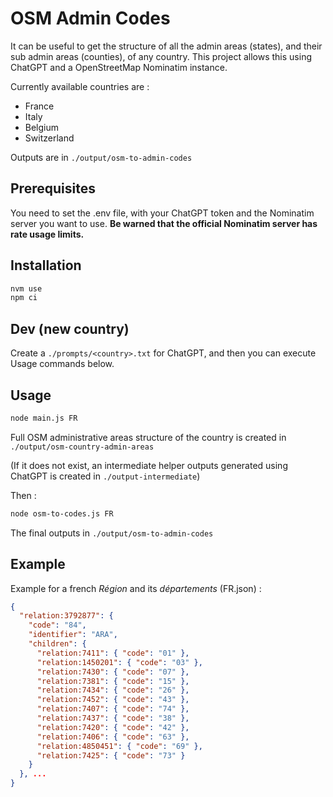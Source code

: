 # OSM Admin Codes

It can be useful to get the structure of all the admin areas (states), and their sub admin areas (counties), of any country. This project allows this using ChatGPT and a OpenStreetMap Nominatim instance.

Currently available countries are :

- France
- Italy
- Belgium
- Switzerland

Outputs are in `./output/osm-to-admin-codes`

## Prerequisites

You need to set the .env file, with your ChatGPT token and the Nominatim server you want to use. 
**Be warned that the official Nominatim server has rate usage limits.**

## Installation

```bash
nvm use
npm ci
```

## Dev (new country)

Create a `./prompts/<country>.txt` for ChatGPT, and then you can execute Usage commands below.

## Usage

```bash
node main.js FR
```

Full OSM administrative areas structure of the country is created in `./output/osm-country-admin-areas`

(If it does not exist, an intermediate helper outputs generated using ChatGPT is created in `./output-intermediate`)

Then :

```bash
node osm-to-codes.js FR
```

The final outputs in `./output/osm-to-admin-codes`

## Example

Example for a french _Région_ and its _départements_ (FR.json) :

```json
{
  "relation:3792877": {
    "code": "84",
    "identifier": "ARA",
    "children": {
      "relation:7411": { "code": "01" },
      "relation:1450201": { "code": "03" },
      "relation:7430": { "code": "07" },
      "relation:7381": { "code": "15" },
      "relation:7434": { "code": "26" },
      "relation:7452": { "code": "43" },
      "relation:7407": { "code": "74" },
      "relation:7437": { "code": "38" },
      "relation:7420": { "code": "42" },
      "relation:7406": { "code": "63" },
      "relation:4850451": { "code": "69" },
      "relation:7425": { "code": "73" }
    }
  }, ...
}
```
